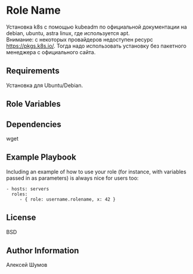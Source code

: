 Role Name
=========
Установка k8s с помощью kubeadm по официальной документации на debian, ubuntu, astra linux, где используется apt.  
Внимание: с некоторых провайдеров недоступен ресурс https://pkgs.k8s.io/. Тогда надо использовать установку без пакетного менеджера с официального сайта.

Requirements
------------
Установка для Ubuntu/Debian.

Role Variables
--------------


Dependencies
------------
wget

Example Playbook
----------------

Including an example of how to use your role (for instance, with variables passed in as parameters) is always nice for users too:

    - hosts: servers
      roles:
         - { role: username.rolename, x: 42 }

License
-------
BSD

Author Information
------------------
Алексей Шумов
